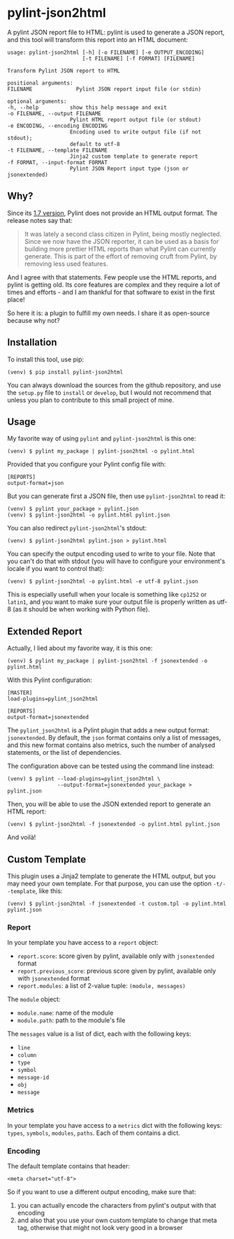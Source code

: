 # pylint-json2html

A pylint JSON report file to HTML: pylint is used to generate a JSON report,
and this tool will transform this report into an HTML document:

    usage: pylint-json2html [-h] [-o FILENAME] [-e OUTPUT_ENCODING]
                            [-t FILENAME] [-f FORMAT] [FILENAME]

    Transform Pylint JSON report to HTML

    positional arguments:
    FILENAME              Pylint JSON report input file (or stdin)

    optional arguments:
    -h, --help          show this help message and exit
    -o FILENAME, --output FILENAME
                        Pylint HTML report output file (or stdout)
    -e ENCODING, --encoding ENCODING
                        Encoding used to write output file (if not stdout);
                        default to utf-8
    -t FILENAME, --template FILENAME
                        Jinja2 custom template to generate report
    -f FORMAT, --input-format FORMAT
                        Pylint JSON Report input type (json or jsonextended)

## Why?

Since its [1.7 version](https://pylint.readthedocs.io/en/latest/whatsnew/1.7.html#removed-changes),
Pylint does not provide an HTML output format. The release notes say that:

> It was lately a second class citizen in Pylint, being mostly neglected.
> Since we now have the JSON reporter, it can be used as a basis for building
> more prettier HTML reports than what Pylint can currently generate.
> This is part of the effort of removing cruft from Pylint, by removing less
> used features.

And I agree with that statements. Few people use the HTML reports, and pylint
is getting old. Its core features are complex and they require a lot of times
and efforts - and I am thankful for that software to exist in the first place!

So here it is: a plugin to fulfill my own needs. I share it as open-source
because why not?

## Installation

To install this tool, use pip:

    (venv) $ pip install pylint-json2html

You can always download the sources from the github repository, and use the
`setup.py` file to `install` or `develop`, but I would not recommend that
unless you plan to contribute to this small project of mine.

## Usage

My favorite way of using `pylint` and `pylint-json2html` is this one:

    (venv) $ pylint my_package | pylint-json2html -o pylint.html

Provided that you configure your Pylint config file with:

    [REPORTS]
    output-format=json

But you can generate first a JSON file, then use `pylint-json2html` to read it:

    (venv) $ pylint your_package > pylint.json
    (venv) $ pylint-json2html -o pylint.html pylint.json

You can also redirect `pylint-json2html`'s stdout:

    (venv) $ pylint-json2html pylint.json > pylint.html

You can specify the output encoding used to write to your file. Note that you
can't do that with stdout (you will have to configure your environment's locale
if you want to control that):

    (venv) $ pylint-json2html -o pylint.html -e utf-8 pylint.json

This is especially usefull when your locale is something like `cp1252` or
`latin1`, and you want to make sure your output file is properly written as
utf-8 (as it should be when working with Python file).

## Extended Report

Actually, I lied about my favorite way, it is this one:

    (venv) $ pylint my_package | pylint-json2html -f jsonextended -o pylint.html

With this Pylint configuration:

    [MASTER]
    load-plugins=pylint_json2html

    [REPORTS]
    output-format=jsonextended

The `pylint_json2html` is a Pylint plugin that adds a new output format:
`jsonextended`. By default, the `json` format contains only a list of messages,
and this new format contains also metrics, such the number of analysed
statements, or the list of dependencies.

The configuration above can be tested using the command line instead:

    (venv) $ pylint --load-plugins=pylint_json2html \
                    --output-format=jsonextended your_package > pylint.json

Then, you will be able to use the JSON extended report to generate an HTML
report:

    (venv) $ pylint-json2html -f jsonextended -o pylint.html pylint.json

And voilà!

## Custom Template

This plugin uses a Jinja2 template to generate the HTML output, but you may
need your own template. For that purpose, you can use the option
`-t/--template`, like this:

    (venv) $ pylint-json2html -f jsonextended -t custom.tpl -o pylint.html pylint.json

### Report

In your template you have access to a `report` object:

* `report.score`: score given by pylint, available only with
  `jsonextended` format
* `report.previous_score`: previous score given by pylint, available only with
  `jsonextended` format
* `report.modules`: a list of 2-value tuple: `(module, messages)`

The `module` object:

* `module.name`: name of the module
* `module.path`: path to the module's file

The `messages` value is a list of dict, each with the following keys:

* `line`
* `column`
* `type`
* `symbol`
* `message-id`
* `obj`
* `message`

### Metrics

In your template you have access to a `metrics` dict with the following keys:
`types`, `symbols`, `modules`, `paths`. Each of them contains a dict.

### Encoding

The default template contains that header:

    <meta charset="utf-8">

So if you want to use a different output encoding, make sure that:

1. you can actually encode the characters from pylint's output with that
   encoding
2. and also that you use your own custom template to change that meta tag,
   otherwise that might not look very good in a browser
